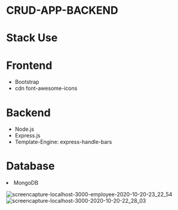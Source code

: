# CRUD-APP-BACKEND
<h1>Stack Use</h1>
<h1>Frontend</h1>
<ul>
<li>Bootstrap</li>
<li>cdn font-awesome-icons</li>
</ul>

<h1>Backend</h1>
<ul>
<li>Node.js</li>
<li>Express.js</li>
<li>Template-Engine: express-handle-bars</li>
</ul>

<h1>Database</h1>
<li>MongoDB</li>
</ul>

![screencapture-localhost-3000-employee-2020-10-20-23_22_54](https://user-images.githubusercontent.com/54854216/96625225-8886f700-132b-11eb-8442-7367dfb75e34.png)
![screencapture-localhost-3000-2020-10-20-22_28_03](https://user-images.githubusercontent.com/54854216/96625236-8a50ba80-132b-11eb-97cb-3376b59afc7b.png)
